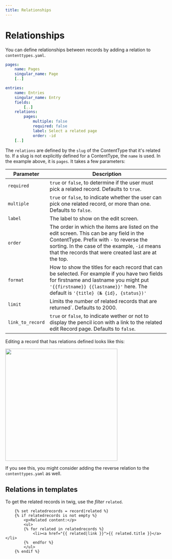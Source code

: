 ```yaml
---
title: Relationships
---
```

Relationships
=============

You can define relationships between records by adding a relation to
`contenttypes.yaml`.

```yaml
pages:
    name: Pages
    singular_name: Page
    [..]

entries:
    name: Entries
    singular_name: Entry
    fields:
        [..]
    relations:
        pages:
            multiple: false
            required: false
            label: Select a related page
            order: -id
    [..]
```

The `relations` are defined by the `slug` of the ContentType that it's related to. If a slug is not explicitly defined for a ContentType, the `name` is used. In the example above, it is `pages`. It takes a few parameters:

| Parameter        | Description                                                                                                                                                                                                                                   |
|------------------|-----------------------------------------------------------------------------------------------------------------------------------------------------------------------------------------------------------------------------------------------|
| `required`       | `true` or `false`, to determine if the user must pick a related record. Defaults to `true`.                                                                                                                                                   |
| `multiple`       | `true` or `false`, to indicate whether the user can pick one related record, or more than one.  Defaults to `false`.                                                                                                                          |
| `label`          | The label to show on the edit screen.                                                                                                                                                                                                         |
| `order`          | The order in which the items are listed on the edit screen. This can be any field in the ContentType. Prefix with `-` to reverse the sorting. In the case of the example, `-id` means that the records that were created last are at the top. 
| `format`         | How to show the titles for each record that can be selected. For example if you have two fields for firstname and lastname you might put `'{{firstname}} {{lastname}}'` here. The default is `'{title} (№ {id}, {status})'`                   
| `limit`          | Limits the number of related records that are returned`. Defaults to 2000.                                                                                                                                                                    |
| `link_to_record` | `true` or `false`, to indicate wether or not to display the pencil icon with a link to the related edit Record page. Defaults to `false`.                                                                                                     |

Editing a record that has relations defined looks like this:

<a href="https://user-images.githubusercontent.com/7093518/91450856-0d4e1b00-e87d-11ea-847e-13a075ddf164.png" class="popup"><img src="https://user-images.githubusercontent.com/7093518/91450856-0d4e1b00-e87d-11ea-847e-13a075ddf164.png" width="350"></a>

If you see this, you might consider adding the reverse relation to the
`contenttypes.yaml` as well.

Relations in templates
----------------------
To get the related records in twig, use the _filter_ `related`.

```
    {% set relatedrecords = record|related %}
    {% if relatedrecords is not empty %}
        <p>Related content:</p>
        <ul>
        {% for related in relatedrecords %}
            <li><a href="{{ related|link }}">{{ related.title }}</a></li>
        {%  endfor %}
        </ul>
    {% endif %}
```
